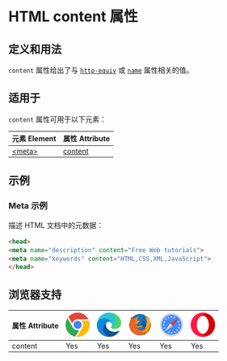 HTML content 属性
===

## 定义和用法

`content` 属性给出了与 [`http-equiv`](./http-equiv.md) 或 [`name`](./name.md) 属性相关的值。

## 适用于

`content` 属性可用于以下元素：

| 元素 Element | 属性 Attribute |
| ----- | ----- |
| [\<meta>](tag_meta.asp) | [content](../tags/meta_content.md) |

## 示例

### Meta 示例

描述 HTML 文档中的元数据：

```html
<head>
<meta name="description" content="Free Web tutorials">
<meta name="keywords" content="HTML,CSS,XML,JavaScript">
</head>
```

## 浏览器支持

| 属性 Attribute | ![chrome][1] | ![edge][2] | ![firefox][3] | ![safari][4] | ![opera][5] |
| ------- | --- | --- | --- | --- | --- |
| content   | Yes | Yes | Yes | Yes | Yes |

[1]: ../assets/chrome.svg
[2]: ../assets/edge.svg
[3]: ../assets/firefox.svg
[4]: ../assets/safari.svg
[5]: ../assets/opera.svg
